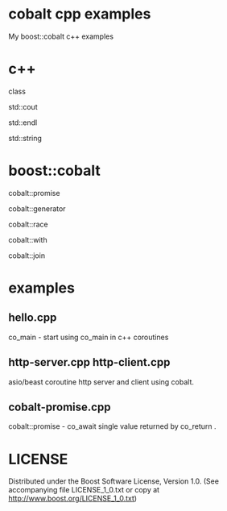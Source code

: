 cobalt cpp examples
============================================================

My boost::cobalt c++ examples

c++
============================================================

class

std::cout

std::endl

std::string

boost::cobalt
============================================================

cobalt::promise

cobalt::generator

cobalt::race

cobalt::with

cobalt::join

examples
============================================================

hello.cpp
----------------------------------------

co_main - start using co_main in c++ coroutines

http-server.cpp http-client.cpp
----------------------------------------

asio/beast coroutine http server and client using cobalt.

cobalt-promise.cpp
----------------------------------------

cobalt::promise - co_await single value returned by co_return .


LICENSE
============================================================

Distributed under the Boost Software License, Version 1.0. (See accompanying
file LICENSE_1_0.txt or copy at http://www.boost.org/LICENSE_1_0.txt)



